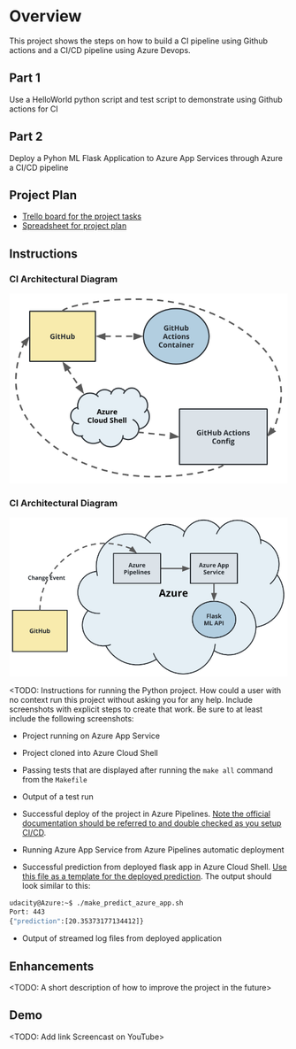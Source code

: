 # Overview
This project shows the steps on how to build a CI pipeline using Github actions and a CI/CD pipeline using Azure Devops.
## Part 1
Use a HelloWorld python script and test script to demonstrate using Github actions for CI

## Part 2
Deploy a Pyhon ML Flask Application to Azure App Services through Azure a CI/CD pipeline


## Project Plan
* [Trello board for the project tasks](https://trello.com/b/XvIAQub8/nd-ci-cd-project)
* [Spreadsheet for project plan](https://docs.google.com/spreadsheets/d/1zbUaBiTaXJB7IBoyU8Xqysn9V-tIMATd08ThGbKKnaE/edit?usp=sharing)

## Instructions

### CI Architectural Diagram
![CI_Arch_Diagram](/images/ci-diagram.png)
### CI Architectural Diagram
![CD_Arch_Diagram](/images/cd-diagram.png)

<TODO:  Instructions for running the Python project.  How could a user with no context run this project without asking you for any help.  Include screenshots with explicit steps to create that work. Be sure to at least include the following screenshots:

* Project running on Azure App Service

* Project cloned into Azure Cloud Shell

* Passing tests that are displayed after running the `make all` command from the `Makefile`

* Output of a test run

* Successful deploy of the project in Azure Pipelines.  [Note the official documentation should be referred to and double checked as you setup CI/CD](https://docs.microsoft.com/en-us/azure/devops/pipelines/ecosystems/python-webapp?view=azure-devops).

* Running Azure App Service from Azure Pipelines automatic deployment

* Successful prediction from deployed flask app in Azure Cloud Shell.  [Use this file as a template for the deployed prediction](https://github.com/udacity/nd082-Azure-Cloud-DevOps-Starter-Code/blob/master/C2-AgileDevelopmentwithAzure/project/starter_files/flask-sklearn/make_predict_azure_app.sh).
The output should look similar to this:

```bash
udacity@Azure:~$ ./make_predict_azure_app.sh
Port: 443
{"prediction":[20.35373177134412]}
```

* Output of streamed log files from deployed application

> 

## Enhancements

<TODO: A short description of how to improve the project in the future>

## Demo 

<TODO: Add link Screencast on YouTube>


